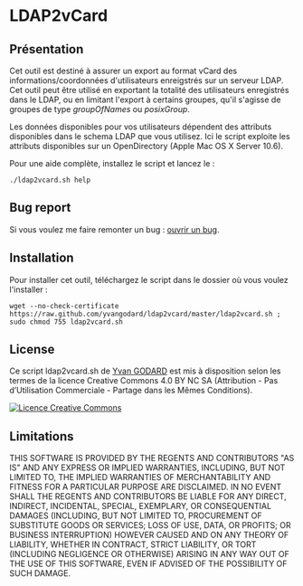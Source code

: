 LDAP2vCard
============

Présentation
------------

Cet outil est destiné à assurer un export au format vCard des informations/coordonnées d'utilisateurs enreigstrés sur un serveur LDAP.
Cet outil peut être utilisé en exportant la totalité des utilisateurs enregistrés dans le LDAP, ou en limitant l'export à certains groupes, qu'il s'agisse de groupes de type *groupOfNames* ou *posixGroup*.

Les données disponibles pour vos utilisateurs dépendent des attributs disponibles dans le schema LDAP que vous utilisez. Ici le script exploite les attributs disponibles sur un OpenDirectory (Apple Mac OS X Server 10.6).

Pour une aide complète, installez le script et lancez le :

    ./ldap2vcard.sh help


Bug report
-------------

Si vous voulez me faire remonter un bug : [ouvrir un bug](https://github.com/ygodard/ldap2vcard/issues).


Installation
---------

Pour installer cet outil, téléchargez le script dans le dossier où vous voulez l'installer :

	wget --no-check-certificate https://raw.github.com/yvangodard/ldap2vcard/master/ldap2vcard.sh ; 
	sudo chmod 755 ldap2vcard.sh


License
-------

Ce script ldap2vcard.sh de [Yvan GODARD](http://www.yvangodard.me) est mis à disposition selon les termes de la licence Creative Commons 4.0 BY NC SA (Attribution - Pas d’Utilisation Commerciale - Partage dans les Mêmes Conditions).

<a rel="license" href="http://creativecommons.org/licenses/by-nc-sa/4.0"><img alt="Licence Creative Commons" style="border-width:0" src="http://i.creativecommons.org/l/by-nc-sa/4.0/88x31.png" /></a>


Limitations
-----------

THIS SOFTWARE IS PROVIDED BY THE REGENTS AND CONTRIBUTORS "AS IS" AND ANY
EXPRESS OR IMPLIED WARRANTIES, INCLUDING, BUT NOT LIMITED TO, THE IMPLIED
WARRANTIES OF MERCHANTABILITY AND FITNESS FOR A PARTICULAR PURPOSE ARE
DISCLAIMED. IN NO EVENT SHALL THE REGENTS AND CONTRIBUTORS BE LIABLE FOR ANY
DIRECT, INDIRECT, INCIDENTAL, SPECIAL, EXEMPLARY, OR CONSEQUENTIAL DAMAGES
(INCLUDING, BUT NOT LIMITED TO, PROCUREMENT OF SUBSTITUTE GOODS OR SERVICES;
LOSS OF USE, DATA, OR PROFITS; OR BUSINESS INTERRUPTION) HOWEVER CAUSED AND
ON ANY THEORY OF LIABILITY, WHETHER IN CONTRACT, STRICT LIABILITY, OR TORT
(INCLUDING NEGLIGENCE OR OTHERWISE) ARISING IN ANY WAY OUT OF THE USE OF THIS
SOFTWARE, EVEN IF ADVISED OF THE POSSIBILITY OF SUCH DAMAGE.